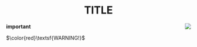 <!DOCTYPE html>
<html>
<h1 align="center">TITLE</h1>

__important__
<img src="https://upload.wikimedia.org/wikipedia/commons/thumb/c/c5/Moraine_Lake_17092005.jpg/1200px-Moraine_Lake_17092005.jpg" align="right">

$\color{red}\textsf{WARNING!}$
</html>